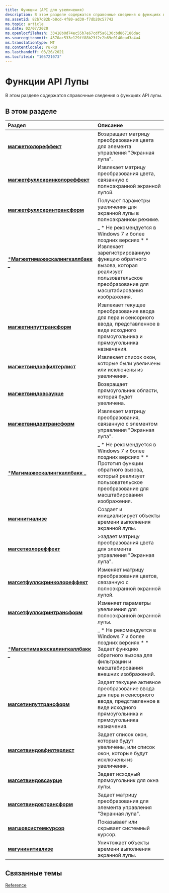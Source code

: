 ```yaml
---
title: Функции (API для увеличения)
description: В этом разделе содержатся справочные сведения о функциях API лупы.
ms.assetid: 82b7d82b-b8cd-4f80-ad30-f7db20c57742
ms.topic: article
ms.date: 02/07/2020
ms.openlocfilehash: 33418b0d74ec55b7e67cdf5a6130cbd867186dac
ms.sourcegitcommit: 4570ac533e129ff88b23f2c2b69e0140ead3a4a4
ms.translationtype: MT
ms.contentlocale: ru-RU
ms.lasthandoff: 03/26/2021
ms.locfileid: "105721073"
---
```

# <a name="magnification-api-functions"></a>Функции API Лупы

В этом разделе содержатся справочные сведения о функциях API лупы.

## <a name="in-this-section"></a>В этом разделе

| Раздел | Описание |
|:---|:---|
| [**магжетколореффект**](/windows/win32/api/Magnification/nf-magnification-maggetcoloreffect)<br/> | Возвращает матрицу преобразования цвета для элемента управления "Экранная лупа".<br/> |
| [**магжетфуллскринколореффект**](/windows/win32/api/Magnification/nf-magnification-maggetfullscreencoloreffect)<br/>  |  Извлекает матрицу преобразования цвета, связанную с полноэкранной экранной лупой.<br/> |
| [**магжетфуллскринтрансформ**](/windows/win32/api/Magnification/nf-magnification-maggetfullscreentransform)<br/>  | Получает параметры увеличения для экранной лупы в полноэкранном режиме.<br/>  |
| [***Магжетимажескалингкаллбакк** _](/windows/win32/api/Magnification/nf-magnification-maggetimagescalingcallback)<br/>  | _ * Не рекомендуется в Windows 7 и более поздних версиях * *<br/>Извлекает зарегистрированную функцию обратного вызова, которая реализует пользовательское преобразование для масштабирования изображения. <br/> |
| [**магжетинпуттрансформ**](/windows/win32/api/Magnification/nf-magnification-maggetinputtransform)<br/>  | Извлекает текущее преобразование ввода для пера и сенсорного ввода, представленное в виде исходного прямоугольника и прямоугольника назначения.<br/>  |
| [**магжетвиндовфилтерлист**](/windows/win32/api/Magnification/nf-magnification-maggetwindowfilterlist)<br/>  | Извлекает список окон, которые были увеличены или исключены из увеличения.<br/>  |
| [**магжетвиндовсаурце**](/windows/win32/api/Magnification/nf-magnification-maggetwindowsource)<br/>  | Возвращает прямоугольник области, которая будет увеличена.<br/>  |
| [**магжетвиндовтрансформ**](/windows/win32/api/Magnification/nf-magnification-maggetwindowtransform)<br/>  | Извлекает матрицу преобразования, связанную с элементом управления "Экранная лупа". <br/>  |
| [***Магимажескалингкаллбакк** _](/windows/win32/api/Magnification/nc-magnification-magimagescalingcallback)<br/>  | _ * Не рекомендуется в Windows 7 и более поздних версиях * *<br/>Прототип функции обратного вызова, который реализует пользовательское преобразование для масштабирования изображения.<br/>  |
| [**магинитиализе**](/windows/win32/api/Magnification/nf-magnification-maginitialize)<br/>  | Создает и инициализирует объекты времени выполнения экранной лупы. <br/>  |
| [**магсетколореффект**](/windows/win32/api/Magnification/nf-magnification-magsetcoloreffect)<br/>  | >задает матрицу преобразования цвета для элемента управления "Экранная лупа".<br/>  |
| [**магсетфуллскринколореффект**](/windows/win32/api/Magnification/nf-magnification-magsetfullscreencoloreffect)<br/>  | Изменяет матрицу преобразования цветов, связанную с полноэкранной экранной лупой.<br/>  |
| [**магсетфуллскринтрансформ**](/windows/win32/api/Magnification/nf-magnification-magsetfullscreentransform)<br/>  | Изменяет параметры увеличения для полноэкранной экранной лупы.<br/>  |
| [***Магсетимажескалингкаллбакк** _](/windows/win32/api/Magnification/nf-magnification-magsetimagescalingcallback)<br/>  | _ * Не рекомендуется в Windows 7 и более поздних версиях * *<br/>Задает функцию обратного вызова для фильтрации и масштабирования внешних изображений.<br/>  |
| [**магсетинпуттрансформ**](/windows/win32/api/Magnification/nf-magnification-magsetinputtransform)<br/>  | Задает текущее активное преобразование ввода для пера и сенсорного ввода, представленное в виде исходного прямоугольника и прямоугольника назначения.<br/>  |
| [**магсетвиндовфилтерлист**](/windows/win32/api/Magnification/nf-magnification-magsetwindowfilterlist)<br/>  | Задает список окон, которые будут увеличены, или список окон, которые будут исключены из увеличения.<br/>  |
| [**магсетвиндовсаурце**](/windows/win32/api/Magnification/nf-magnification-magsetwindowsource)<br/>  | Задает исходный прямоугольник для окна лупы.<br/>  |
| [**магсетвиндовтрансформ**](/windows/win32/api/Magnification/nf-magnification-magsetwindowtransform)<br/>  | Задает матрицу преобразования для элемента управления "Экранная лупа". <br/>  |
| [**магшовсистемкурсор**](/windows/win32/api/Magnification/nf-magnification-magshowsystemcursor)<br/>  | Показывает или скрывает системный курсор.<br/>  |
| [**магунинитиализе**](/windows/win32/api/Magnification/nf-magnification-maguninitialize)<br/>  | Уничтожает объекты времени выполнения экранной лупы.<br/>  |

## <a name="related-topics"></a>Связанные темы

[Reference](entry-magapi-ref.md)
